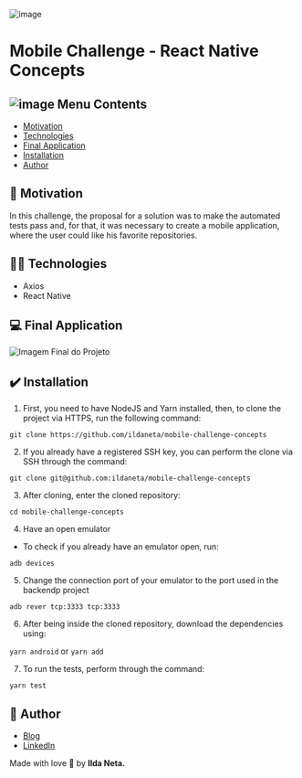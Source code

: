 ![image](https://user-images.githubusercontent.com/21963291/85336662-5d8fb200-b4b5-11ea-999f-41da44f32b82.png)

# Mobile Challenge - React Native Concepts

## ![image](https://user-images.githubusercontent.com/21963291/85338764-45ba2d00-b4b9-11ea-921a-d15eb692b2ea.png) Menu Contents

- [Motivation](#pushpin-motivation)
- [Technologies](#woman_technologist-technologies)
- [Final Application](#computer-final-application)
- [Installation](#heavy_check_mark-installation)
- [Author](#pencil-author)

## :pushpin: Motivation

In this challenge, the proposal for a solution was to make the automated tests pass and, for that, it was necessary to create a mobile application, where the user could like his favorite repositories.

## :woman_technologist: Technologies

- Axios
- React Native

## :computer: Final Application

![Imagem Final do Projeto](https://user-images.githubusercontent.com/21963291/87204028-3bca6380-c2da-11ea-96a4-228910f01e79.png)

## :heavy_check_mark: Installation

1. First, you need to have NodeJS and Yarn installed, then, to clone the project via HTTPS, run the following command:

`git clone https://github.com/ildaneta/mobile-challenge-concepts`

2. If you already have a registered SSH key, you can perform the clone via SSH through the command:

`git clone git@github.com:ildaneta/mobile-challenge-concepts`

3. After cloning, enter the cloned repository:

`cd mobile-challenge-concepts`

4. Have an open emulator

- To check if you already have an emulator open, run:

`adb devices`

5. Change the connection port of your emulator to the port used in the backendp project

`adb rever tcp:3333 tcp:3333`

6. After being inside the cloned repository, download the dependencies using:

`yarn android` or `yarn add`

7. To run the tests, perform through the command:

`yarn test`

## :pencil: Author

- <a href="https://ildaneta.dev" target="_blank">Blog</a>
- <a href="https://www.linkedin.com/in/ilda-silva-neta/" target="_blank">LinkedIn</a>

Made with love :heart_decoration: by **Ilda Neta.**
